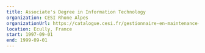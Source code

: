 ```yaml
---
title: Associate's Degree in Information Technology
organization: CESI Rhone Alpes
organizationUrl: https://catalogue.cesi.fr/gestionnaire-en-maintenance-et-support-informatique-2169019-2020/
location: Ecully, France
start: 1997-09-01
end: 1999-09-01
---
```

